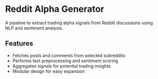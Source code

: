 # Reddit Alpha Generator 

A pipeline to extract trading alpha signals from Reddit discussions using NLP and sentiment analysis.

## Features

- Fetches posts and comments from selected subreddits
- Performs text preprocessing and sentiment scoring
- Aggregates signals for potential trading insights
- Modular design for easy expansion


